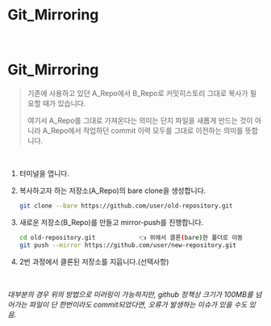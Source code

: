 # Git_Mirroring


​	

# Git_Mirroring

>기존에 사용하고 있던 A_Repo에서 B_Repo로 커밋히스토리 그대로 복사가 필요할 때가 있습니다. 
>
>여기서 A_Repo를 그대로 가져온다는 의미는 단지 파일을 새롭게 만드는 것이 아니라 A_Repo에서 작업하던 commit 이력 모두를 그대로 이전하는 의미를 뜻합니다. 

​	

1. 터미널을 엽니다. 

2. 복사하고자 하는 저장소(A_Repo)의 bare clone을 생성합니다. 

   ```bash
   git clone --bare https://github.com/user/old-repository.git
   ```

3. 새로운 저장소(B_Repo)를 만들고 mirror-push를 진행합니다. 

   ```bash
   cd old-repository.git			👈 위에서 클론(bare)한 폴더로 이동
   git push --mirror https://github.com/user/new-repository.git
   ```

4. 2번 과정에서 클론된 저장소를 지웁니다.(선택사항)

   ​	

*대부분의 경우 위의 방법으로 미러링이 가능하지만, github 정책상 크기가 100MB를 넘어가는 파일이 단 한번이라도 commit되었다면, 오류가 발생하는 이슈가 있을 수도 있음.*

​			
